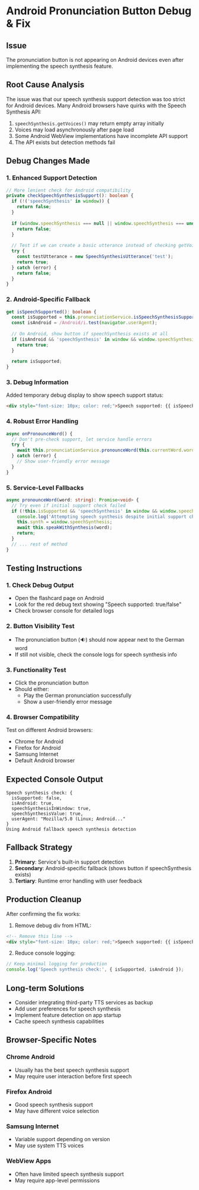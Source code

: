 # Android Pronunciation Button Debug & Fix

## Issue
The pronunciation button is not appearing on Android devices even after implementing the speech synthesis feature.

## Root Cause Analysis
The issue was that our speech synthesis support detection was too strict for Android devices. Many Android browsers have quirks with the Speech Synthesis API:

1. `speechSynthesis.getVoices()` may return empty array initially
2. Voices may load asynchronously after page load
3. Some Android WebView implementations have incomplete API support
4. The API exists but detection methods fail

## Debug Changes Made

### 1. Enhanced Support Detection
```typescript
// More lenient check for Android compatibility
private checkSpeechSynthesisSupport(): boolean {
  if (!('speechSynthesis' in window)) {
    return false;
  }
  
  if (window.speechSynthesis === null || window.speechSynthesis === undefined) {
    return false;
  }
  
  // Test if we can create a basic utterance instead of checking getVoices
  try {
    const testUtterance = new SpeechSynthesisUtterance('test');
    return true;
  } catch (error) {
    return false;
  }
}
```

### 2. Android-Specific Fallback
```typescript
get isSpeechSupported(): boolean {
  const isSupported = this.pronunciationService.isSpeechSynthesisSupported();
  const isAndroid = /Android/i.test(navigator.userAgent);
  
  // On Android, show button if speechSynthesis exists at all
  if (isAndroid && 'speechSynthesis' in window && window.speechSynthesis) {
    return true;
  }
  
  return isSupported;
}
```

### 3. Debug Information
Added temporary debug display to show speech support status:
```html
<div style="font-size: 10px; color: red;">Speech supported: {{ isSpeechSupported }}</div>
```

### 4. Robust Error Handling
```typescript
async onPronounceWord() {
  // Don't pre-check support, let service handle errors
  try {
    await this.pronunciationService.pronounceWord(this.currentWord.word);
  } catch (error) {
    // Show user-friendly error message
  }
}
```

### 5. Service-Level Fallbacks
```typescript
async pronounceWord(word: string): Promise<void> {
  // Try even if initial support check failed
  if (!this.isSupported && 'speechSynthesis' in window && window.speechSynthesis) {
    console.log('Attempting speech synthesis despite initial support check failure');
    this.synth = window.speechSynthesis;
    await this.speakWithSynthesis(word);
    return;
  }
  // ... rest of method
}
```

## Testing Instructions

### 1. Check Debug Output
- Open the flashcard page on Android
- Look for the red debug text showing "Speech supported: true/false"
- Check browser console for detailed logs

### 2. Button Visibility Test
- The pronunciation button (🔉) should now appear next to the German word
- If still not visible, check the console logs for speech synthesis info

### 3. Functionality Test
- Click the pronunciation button
- Should either:
  - Play the German pronunciation successfully
  - Show a user-friendly error message

### 4. Browser Compatibility
Test on different Android browsers:
- Chrome for Android
- Firefox for Android  
- Samsung Internet
- Default Android browser

## Expected Console Output
```
Speech synthesis check: {
  isSupported: false,
  isAndroid: true,
  speechSynthesisInWindow: true,
  speechSynthesisValue: true,
  userAgent: "Mozilla/5.0 (Linux; Android..."
}
Using Android fallback speech synthesis detection
```

## Fallback Strategy
1. **Primary**: Service's built-in support detection
2. **Secondary**: Android-specific fallback (shows button if speechSynthesis exists)
3. **Tertiary**: Runtime error handling with user feedback

## Production Cleanup
After confirming the fix works:

1. Remove debug div from HTML:
```html
<!-- Remove this line -->
<div style="font-size: 10px; color: red;">Speech supported: {{ isSpeechSupported }}</div>
```

2. Reduce console logging:
```typescript
// Keep minimal logging for production
console.log('Speech synthesis check:', { isSupported, isAndroid });
```

## Long-term Solutions
- Consider integrating third-party TTS services as backup
- Add user preferences for speech synthesis
- Implement feature detection on app startup
- Cache speech synthesis capabilities

## Browser-Specific Notes

### Chrome Android
- Usually has the best speech synthesis support
- May require user interaction before first speech

### Firefox Android  
- Good speech synthesis support
- May have different voice selection

### Samsung Internet
- Variable support depending on version
- May use system TTS voices

### WebView Apps
- Often have limited speech synthesis support
- May require app-level permissions
